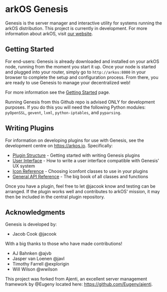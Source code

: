 # arkOS Genesis

Genesis is the server manager and interactive utility for systems running the arkOS distribution. This project is currently in development. For more information about arkOS, visit [our website](https://arkos.io).


## Getting Started
For end-users: Genesis is already downloaded and installed on your arkOS node, running from the moment you start it up. Once your node is started and plugged into your router, simply go to `http://arkos:8000` in your browser to complete the setup and configuration process. From there, you are ready to use Genesis to manage your decentralized web!

For more information see the [Getting Started](http://arkos.io/doc/getting-started/) page.

Running Genesis from this Github repo is advised ONLY for development purposes. If you do this you will need the following Python modules: `pyOpenSSL`, `gevent`, `lxml`, `python-iptables`, and `pyparsing`.


## Writing Plugins
For information on developing plugins for use with Genesis, see the development centre on https://arkos.io. Specifically:

* [Plugin Structure](http://arkos.io/dev/genesis/plugstruct) - Getting started with writing Genesis plugins
* [User Interface](http://arkos.io/dev/genesis/ux) - How to write a user interface compatible with Genesis' UX system
* [Icon Reference](http://arkos.io/dev/genesis/iconref) - Choosing iconfont classes to use in your plugins
* [General API Reference](http://arkos.io/dev/genesis/api) - The big book of all classes and functions

Once you have a plugin, feel free to let @jacook know and testing can be arranged. If the plugin works well and contributes to arkOS' mission, it may then be included in the central plugin repository.


## Acknowledgments
Genesis is developed by:
* Jacob Cook @jacook

With a big thanks to those who have made contributions!
* AJ Bahnken @ajvb
* Jasper van Loenen @javl
* Timothy Farrell @explorigin
* Will Wilson @wwilson

This project was forked from Ajenti, an excellent server management framework by @Eugeny located here: https://github.com/Eugeny/ajenti.
